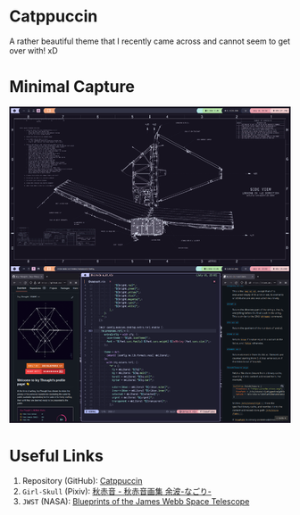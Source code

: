 # Catppuccin

A rather beautiful theme that I recently came across and cannot seem to get over
with! xD

# Minimal Capture

![Catppuccin](../../../.github/assets/themes/catppuccin/qtile.png)

# Useful Links

1. Repository (GitHub): [Catppuccin](https://github.com/catppuccin/catppuccin)
2. `Girl-Skull` (Pixiv):
   [秋赤音 - 秋赤音画集 余波-なごり-](https://www.pixiv.net/en/artworks/79028211)
3. `JWST` (NASA):
   [Blueprints of the James Webb Space Telescope](https://www.nasa.gov/sites/default/files/thumbnails/image/47690335362_a9b23dc6c8_o.jpeg)
